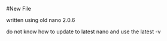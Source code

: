 #New File

written using old nano 2.0.6

do not know how to update to latest nano and use the latest -v
